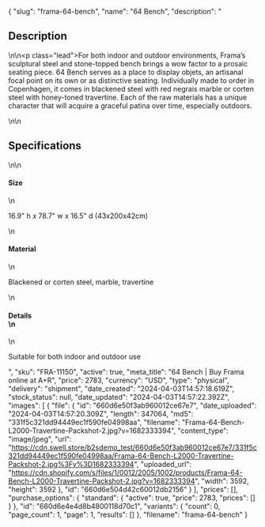 {
  "slug": "frama-64-bench",
  "name": "64 Bench",
  "description": "<h2>Description</h2>\n<!-- split -->\n<p class=\"lead\">For both indoor and outdoor environments, Frama’s sculptural steel and stone-topped bench brings a wow factor to a prosaic seating piece. 64 Bench serves as a place to display objets, an artisanal focal point on its own or as distinctive seating. Individually made to order in Copenhagen, it comes in blackened steel with red negrais marble or corten steel with honey-toned travertine. Each of the raw materials has a unique character that will acquire a graceful patina over time, especially outdoors.</p>\n<!-- split -->\n<h2>Specifications</h2>\n<!-- split -->\n<h4>Size</h4>\n<p>16.9\" h x 78.7\" w x 16.5\" d (43x200x42cm)</p>\n<h4>Material</h4>\n<p>Blackened or corten steel, marble, travertine</p>\n<h4>Details<br>\n</h4>\n<p><span>Suitable for both indoor and outdoor use</span></p>",
  "sku": "FRA-11150",
  "active": true,
  "meta_title": "64 Bench | Buy Frama online at A+R",
  "price": 2783,
  "currency": "USD",
  "type": "physical",
  "delivery": "shipment",
  "date_created": "2024-04-03T14:57:18.619Z",
  "stock_status": null,
  "date_updated": "2024-04-03T14:57:22.392Z",
  "images": [
    {
      "file": {
        "id": "660d6e50f3ab960012ce67e7",
        "date_uploaded": "2024-04-03T14:57:20.309Z",
        "length": 347064,
        "md5": "331f5c321dd94449ec1f590fe04998aa",
        "filename": "Frama-64-Bench-L2000-Travertine-Packshot-2.jpg?v=1682333394",
        "content_type": "image/jpeg",
        "url": "https://cdn.swell.store/b2sdemo_test/660d6e50f3ab960012ce67e7/331f5c321dd94449ec1f590fe04998aa/Frama-64-Bench-L2000-Travertine-Packshot-2.jpg%3Fv%3D1682333394",
        "uploaded_url": "https://cdn.shopify.com/s/files/1/0012/2005/1002/products/Frama-64-Bench-L2000-Travertine-Packshot-2.jpg?v=1682333394",
        "width": 3592,
        "height": 3592
      },
      "id": "660d6e504d42c60012db2156"
    }
  ],
  "prices": [],
  "purchase_options": {
    "standard": {
      "active": true,
      "price": 2783,
      "prices": []
    }
  },
  "id": "660d6e4e4d8b4800118d70c1",
  "variants": {
    "count": 0,
    "page_count": 1,
    "page": 1,
    "results": []
  },
  "filename": "frama-64-bench"
}